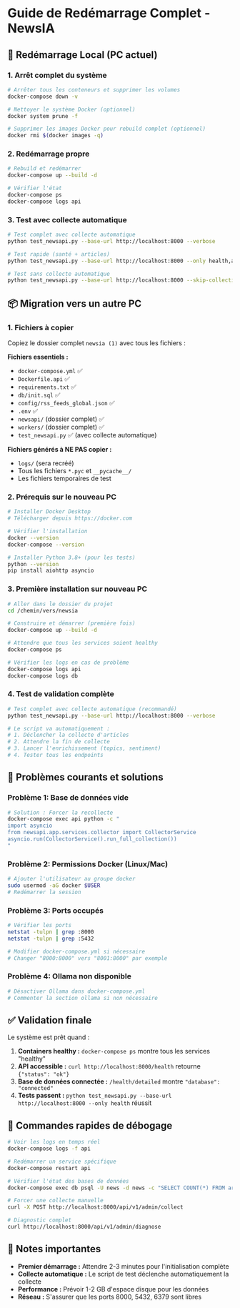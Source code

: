 # Guide de Redémarrage Complet - NewsIA

## 🔄 Redémarrage Local (PC actuel)

### 1. Arrêt complet du système
```bash
# Arrêter tous les conteneurs et supprimer les volumes
docker-compose down -v

# Nettoyer le système Docker (optionnel)
docker system prune -f

# Supprimer les images Docker pour rebuild complet (optionnel)
docker rmi $(docker images -q)
```

### 2. Redémarrage propre
```bash
# Rebuild et redémarrer
docker-compose up --build -d

# Vérifier l'état
docker-compose ps
docker-compose logs api
```

### 3. Test avec collecte automatique
```bash
# Test complet avec collecte automatique
python test_newsapi.py --base-url http://localhost:8000 --verbose

# Test rapide (santé + articles)
python test_newsapi.py --base-url http://localhost:8000 --only health,articles

# Test sans collecte automatique
python test_newsapi.py --base-url http://localhost:8000 --skip-collection
```

## 📦 Migration vers un autre PC

### 1. Fichiers à copier
Copiez le dossier complet `newsia (1)` avec tous les fichiers :

**Fichiers essentiels :**
- `docker-compose.yml` ✅
- `Dockerfile.api` ✅
- `requirements.txt` ✅
- `db/init.sql` ✅
- `config/rss_feeds_global.json` ✅
- `.env` ✅
- `newsapi/` (dossier complet) ✅
- `workers/` (dossier complet) ✅
- `test_newsapi.py` ✅ (avec collecte automatique)

**Fichiers générés à NE PAS copier :**
- `logs/` (sera recréé)
- Tous les fichiers `*.pyc` et `__pycache__/`
- Les fichiers temporaires de test

### 2. Prérequis sur le nouveau PC
```bash
# Installer Docker Desktop
# Télécharger depuis https://docker.com

# Vérifier l'installation
docker --version
docker-compose --version

# Installer Python 3.8+ (pour les tests)
python --version
pip install aiohttp asyncio
```

### 3. Première installation sur nouveau PC
```bash
# Aller dans le dossier du projet
cd /chemin/vers/newsia

# Construire et démarrer (première fois)
docker-compose up --build -d

# Attendre que tous les services soient healthy
docker-compose ps

# Vérifier les logs en cas de problème
docker-compose logs api
docker-compose logs db
```

### 4. Test de validation complète
```bash
# Test complet avec collecte automatique (recommandé)
python test_newsapi.py --base-url http://localhost:8000 --verbose

# Le script va automatiquement :
# 1. Déclencher la collecte d'articles
# 2. Attendre la fin de collecte
# 3. Lancer l'enrichissement (topics, sentiment)
# 4. Tester tous les endpoints
```

## 🚨 Problèmes courants et solutions

### Problème 1: Base de données vide
```bash
# Solution : Forcer la recollecte
docker-compose exec api python -c "
import asyncio
from newsapi.app.services.collector import CollectorService
asyncio.run(CollectorService().run_full_collection())
"
```

### Problème 2: Permissions Docker (Linux/Mac)
```bash
# Ajouter l'utilisateur au groupe docker
sudo usermod -aG docker $USER
# Redémarrer la session
```

### Problème 3: Ports occupés
```bash
# Vérifier les ports
netstat -tulpn | grep :8000
netstat -tulpn | grep :5432

# Modifier docker-compose.yml si nécessaire
# Changer "8000:8000" vers "8001:8000" par exemple
```

### Problème 4: Ollama non disponible
```bash
# Désactiver Ollama dans docker-compose.yml
# Commenter la section ollama si non nécessaire
```

## ✅ Validation finale

Le système est prêt quand :

1. **Containers healthy :** `docker-compose ps` montre tous les services "healthy"
2. **API accessible :** `curl http://localhost:8000/health` retourne `{"status": "ok"}`
3. **Base de données connectée :** `/health/detailed` montre `"database": "connected"`
4. **Tests passent :** `python test_newsapi.py --base-url http://localhost:8000 --only health` réussit

## 🎯 Commandes rapides de débogage

```bash
# Voir les logs en temps réel
docker-compose logs -f api

# Redémarrer un service spécifique
docker-compose restart api

# Vérifier l'état des bases de données
docker-compose exec db psql -U news -d news -c "SELECT COUNT(*) FROM articles;"

# Forcer une collecte manuelle
curl -X POST http://localhost:8000/api/v1/admin/collect

# Diagnostic complet
curl http://localhost:8000/api/v1/admin/diagnose
```

## 📝 Notes importantes

- **Premier démarrage :** Attendre 2-3 minutes pour l'initialisation complète
- **Collecte automatique :** Le script de test déclenche automatiquement la collecte
- **Performance :** Prévoir 1-2 GB d'espace disque pour les données
- **Réseau :** S'assurer que les ports 8000, 5432, 6379 sont libres